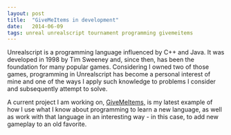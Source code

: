 ```yaml
---
layout: post
title:  "GiveMeItems in development"
date:   2014-06-09
tags: unreal unrealscript tournament programming givemeitems
---
```


<p class="page-paragraph">Unrealscript is a programming language influenced by C++ and Java. It was developed in 1998 by Tim Sweeney and, since then, has been the foundation for many popular games. Considering I owned two of those games, programming in Unrealscript has become a personal interest of mine and one of the ways I apply such knowledge to problems I consider and subsequently attempt to solve.</p>	
<p class="page-paragraph">A current project I am working on, <a href="{{site.url}}/gmi.html">GiveMeItems,</a> is my latest example of how I use what I know about programming to learn a new language, as well as work with that language in an interesting way - in this case, to add new gameplay to an old favorite.</p>	